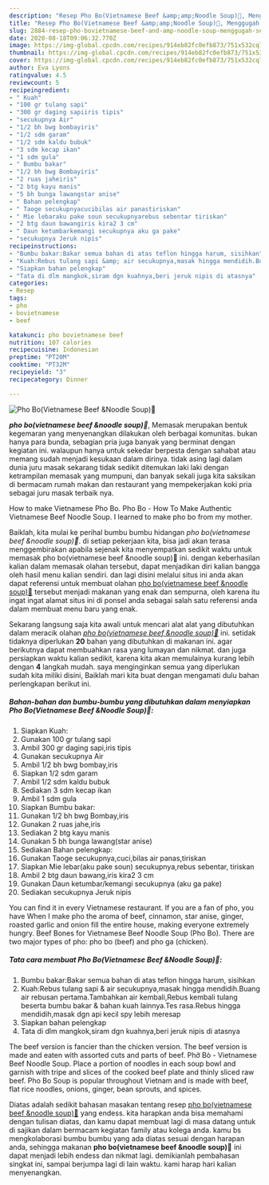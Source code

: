 ```yaml
---
description: "Resep Pho Bo(Vietnamese Beef &amp;amp;Noodle Soup)🍜, Menggugah Selera"
title: "Resep Pho Bo(Vietnamese Beef &amp;amp;Noodle Soup)🍜, Menggugah Selera"
slug: 2884-resep-pho-bovietnamese-beef-and-amp-noodle-soup-menggugah-selera
date: 2020-08-18T09:06:32.770Z
image: https://img-global.cpcdn.com/recipes/914eb82fc0efb873/751x532cq70/pho-bovietnamese-beef-noodle-soup🍜-foto-resep-utama.jpg
thumbnail: https://img-global.cpcdn.com/recipes/914eb82fc0efb873/751x532cq70/pho-bovietnamese-beef-noodle-soup🍜-foto-resep-utama.jpg
cover: https://img-global.cpcdn.com/recipes/914eb82fc0efb873/751x532cq70/pho-bovietnamese-beef-noodle-soup🍜-foto-resep-utama.jpg
author: Eva Lyons
ratingvalue: 4.5
reviewcount: 5
recipeingredient:
- " Kuah"
- "100 gr tulang sapi"
- "300 gr daging sapiiris tipis"
- "secukupnya Air"
- "1/2 bh bwg bombayiris"
- "1/2 sdm garam"
- "1/2 sdm kaldu bubuk"
- "3 sdm kecap ikan"
- "1 sdm gula"
- " Bumbu bakar"
- "1/2 bh bwg Bombayiris"
- "2 ruas jaheiris"
- "2 btg kayu manis"
- "5 bh bunga lawangstar anise"
- " Bahan pelengkap"
- " Taoge secukupnyacucibilas air panastiriskan"
- " Mie lebaraku pake soun secukupnyarebus sebentar tiriskan"
- "2 btg daun bawangiris kira2 3 cm"
- " Daun ketumbarkemangi secukupnya aku ga pake"
- "secukupnya Jeruk nipis"
recipeinstructions:
- "Bumbu bakar:Bakar semua bahan di atas teflon hingga harum, sisihkan"
- "Kuah:Rebus tulang sapi &amp; air secukupnya,masak hingga mendidih.Buang air rebusan pertama.Tambahkan air kembali,Rebus kembali tulang beserta bumbu bakar &amp; bahan kuah lainnya.Tes rasa.Rebus hingga mendidih,masak dgn api kecil spy lebih meresap"
- "Siapkan bahan pelengkap"
- "Tata di dlm mangkok,siram dgn kuahnya,beri jeruk nipis di atasnya"
categories:
- Resep
tags:
- pho
- bovietnamese
- beef

katakunci: pho bovietnamese beef 
nutrition: 107 calories
recipecuisine: Indonesian
preptime: "PT20M"
cooktime: "PT32M"
recipeyield: "3"
recipecategory: Dinner

---
```



![Pho Bo(Vietnamese Beef &amp;Noodle Soup)🍜](https://img-global.cpcdn.com/recipes/914eb82fc0efb873/751x532cq70/pho-bovietnamese-beef-noodle-soup🍜-foto-resep-utama.jpg)

<b><i>pho bo(vietnamese beef &amp;noodle soup)🍜</i></b>, Memasak merupakan bentuk kegemaran yang menyenangkan dilakukan oleh berbagai komunitas. bukan hanya para bunda, sebagian pria juga banyak yang berminat dengan kegiatan ini. walaupun hanya untuk sekedar berpesta dengan sahabat atau memang sudah menjadi kesukaan dalam dirinya. tidak asing lagi dalam dunia juru masak sekarang tidak sedikit ditemukan laki laki dengan ketrampilan memasak yang mumpuni, dan banyak sekali juga kita saksikan di bermacam rumah makan dan restaurant yang mempekerjakan koki pria sebagai juru masak terbaik nya.

How to make Vietnamese Pho Bo. Pho Bo - How To Make Authentic Vietnamese Beef Noodle Soup. I learned to make pho bo from my mother.

Baiklah, kita mulai ke perihal bumbu bumbu hidangan <i>pho bo(vietnamese beef &amp;noodle soup)🍜</i>. di setiap pekerjaan kita, bisa jadi akan terasa menggembirakan apabila sejenak kita menyempatkan sedikit waktu untuk memasak pho bo(vietnamese beef &amp;noodle soup)🍜 ini. dengan keberhasilan kalian dalam memasak olahan tersebut, dapat menjadikan diri kalian bangga oleh hasil menu kalian sendiri. dan lagi disini melalui situs ini anda akan dapat referensi untuk membuat olahan <u>pho bo(vietnamese beef &amp;noodle soup)🍜</u> tersebut menjadi makanan yang enak dan sempurna, oleh karena itu ingat ingat alamat situs ini di ponsel anda sebagai salah satu referensi anda dalam membuat menu baru yang enak.


Sekarang langsung saja kita awali untuk mencari alat alat yang dibutuhkan dalam meracik olahan <u><i>pho bo(vietnamese beef &amp;noodle soup)🍜</i></u> ini. setidak tidaknya diperlukan <b>20</b> bahan yang dibutuhkan di makanan ini. agar berikutnya dapat membuahkan rasa yang lumayan dan nikmat. dan juga persiapkan waktu kalian sedikit, karena kita akan memulainya kurang lebih dengan <b>4</b> langkah mudah. saya menginginkan semua yang diperlukan sudah kita miliki disini, Baiklah mari kita buat dengan mengamati dulu bahan perlengkapan berikut ini.

<!--inarticleads1-->

##### Bahan-bahan dan bumbu-bumbu yang dibutuhkan dalam menyiapkan Pho Bo(Vietnamese Beef &amp;Noodle Soup)🍜:

1. Siapkan  Kuah:
1. Gunakan 100 gr tulang sapi
1. Ambil 300 gr daging sapi,iris tipis
1. Gunakan secukupnya Air
1. Ambil 1/2 bh bwg bombay,iris
1. Siapkan 1/2 sdm garam
1. Ambil 1/2 sdm kaldu bubuk
1. Sediakan 3 sdm kecap ikan
1. Ambil 1 sdm gula
1. Siapkan  Bumbu bakar:
1. Gunakan 1/2 bh bwg Bombay,iris
1. Gunakan 2 ruas jahe,iris
1. Sediakan 2 btg kayu manis
1. Gunakan 5 bh bunga lawang(star anise)
1. Sediakan  Bahan pelengkap:
1. Gunakan  Taoge secukupnya,cuci,bilas air panas,tiriskan
1. Siapkan  Mie lebar(aku pake soun) secukupnya,rebus sebentar, tiriskan
1. Ambil 2 btg daun bawang,iris kira2 3 cm
1. Gunakan  Daun ketumbar/kemangi secukupnya (aku ga pake)
1. Sediakan secukupnya Jeruk nipis


You can find it in every Vietnamese restaurant. If you are a fan of pho, you have When I make pho the aroma of beef, cinnamon, star anise, ginger, roasted garlic and onion fill the entire house, making everyone extremely hungry. Beef Bones for Vietnamese Beef Noodle Soup (Pho Bo). There are two major types of pho: pho bo (beef) and pho ga (chicken). 

<!--inarticleads2-->

##### Tata cara membuat Pho Bo(Vietnamese Beef &amp;Noodle Soup)🍜:

1. Bumbu bakar:Bakar semua bahan di atas teflon hingga harum, sisihkan
1. Kuah:Rebus tulang sapi &amp; air secukupnya,masak hingga mendidih.Buang air rebusan pertama.Tambahkan air kembali,Rebus kembali tulang beserta bumbu bakar &amp; bahan kuah lainnya.Tes rasa.Rebus hingga mendidih,masak dgn api kecil spy lebih meresap
1. Siapkan bahan pelengkap
1. Tata di dlm mangkok,siram dgn kuahnya,beri jeruk nipis di atasnya


The beef version is fancier than the chicken version. The beef version is made and eaten with assorted cuts and parts of beef. Phở Bò - Vietnamese Beef Noodle Soup. Place a portion of noodles in each soup bowl and garnish with tripe and slices of the cooked beef plate and thinly sliced raw beef. Pho Bo Soup is popular throughout Vietnam and is made with beef, flat rice noodles, onions, ginger, bean sprouts, and spices. 

Diatas adalah sedikit bahasan masakan tentang resep <u>pho bo(vietnamese beef &amp;noodle soup)🍜</u> yang endess. kita harapkan anda bisa memahami dengan tulisan diatas, dan kamu dapat membuat lagi di masa datang untuk di sajikan dalam bermacam kegiatan family atau kolega anda. kamu bs mengkolaborasi bumbu bumbu yang ada diatas sesuai dengan harapan anda, sehingga makanan <b>pho bo(vietnamese beef &amp;noodle soup)🍜</b> ini dapat menjadi lebih endess dan nikmat lagi. demikianlah pembahasan singkat ini, sampai berjumpa lagi di lain waktu. kami harap hari kalian menyenangkan.
